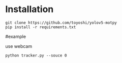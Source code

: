 # Installation

```
git clone https://github.com/toyoshi/yolov5-motpy
pip install -r requirements.txt
```

#example

use webcam
```
python tracker.py --souce 0
```
